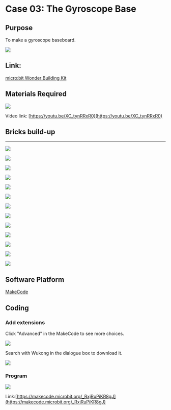 # Case 03: The Gyroscope Base
## Purpose
To make a gyroscope baseboard. 
 
![](./images/case-03-01.png)

## Link: 

[micro:bit Wonder Building Kit](https://www.elecfreaks.com/micro-bit-wonder-building-kit-without-micro-bit-board.html)

## Materials Required

![](./images/case-03-02.png)

Video link:
[https://youtu.be/XC_tynRRxR0](https://youtu.be/XC_tynRRxR0)


## Bricks build-up
---


![](./images/step-case-03-01.png)

![](./images/step-case-03-02.png)

![](./images/step-case-03-03.png)

![](./images/step-case-03-04.png)

![](./images/step-case-03-05.png)

![](./images/step-case-03-06.png)

![](./images/step-case-03-07.png)

![](./images/step-case-03-08.png)

![](./images/step-case-03-09.png)

![](./images/step-case-03-10.png)

![](./images/step-case-03-11.png)

![](./images/step-case-03-12.png)

![](./images/step-case-03-13.png)


## Software Platform

[MakeCode](https://makecode.microbit.org/)

## Coding
### Add extensions
Click "Advanced" in the MakeCode to see more choices.
 
![](./images/case-01-03.png)

Search with Wukong in the dialogue box to download it. 

![](./images/case-01-04.png)
 

### Program
 
![](./images/case-03-05.png)

Link:[https://makecode.microbit.org/_RxjRuPiKR8gJ](https://makecode.microbit.org/_RxjRuPiKR8gJ)

